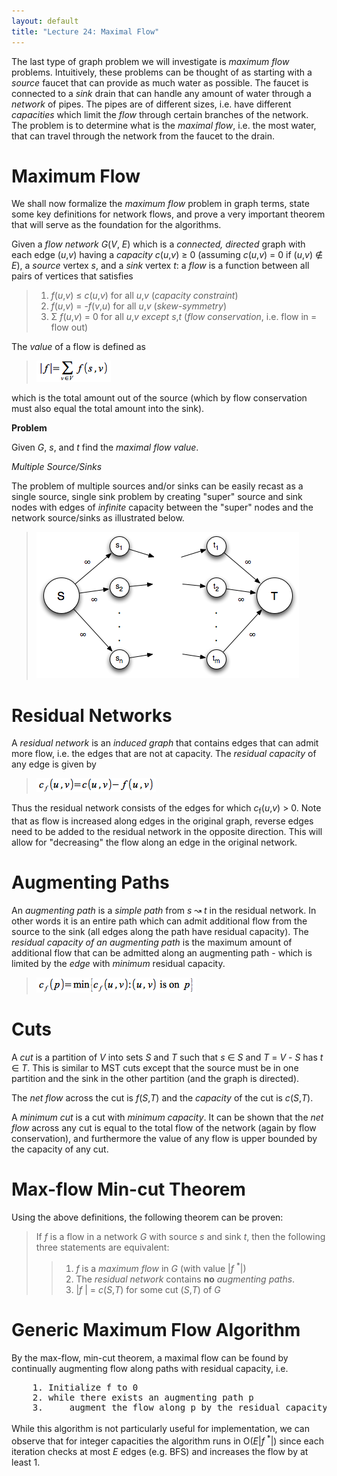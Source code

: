 ```yaml
---
layout: default
title: "Lecture 24: Maximal Flow"
---
```


The last type of graph problem we will investigate is *maximum flow* problems. Intuitively, these problems can be thought of as starting with a *source* faucet that can provide as much water as possible. The faucet is connected to a *sink* drain that can handle any amount of water through a *network* of pipes. The pipes are of different sizes, i.e. have different *capacities* which limit the *flow* through certain branches of the network. The problem is to determine what is the *maximal flow*, i.e. the most water, that can travel through the network from the faucet to the drain.

Maximum Flow
============

We shall now formalize the *maximum flow* problem in graph terms, state some key definitions for network flows, and prove a very important theorem that will serve as the foundation for the algorithms.

Given a *flow network* *G*(*V*, *E*) which is a *connected, directed* graph with each edge (*u*,*v*) having a *capacity* *c*(*u*,*v*) ≥ 0 (assuming *c*(*u*,*v*) = 0 if (*u*,*v*) ∉ *E*), a *source* vertex *s*, and a *sink* vertex *t*: a *flow* is a function between all pairs of vertices that satisfies

> 1.  *f*(*u*,*v*) ≤ *c*(*u*,*v*) for all *u*,*v* (*capacity constraint*)
> 2.  *f*(*u*,*v*) = -*f*(*v*,*u*) for all *u*,*v* (*skew-symmetry*)
> 3.  Σ *f*(*u*,*v*) = 0 for all *u*,*v* *except* *s*,*t* (*flow conservation*, i.e. flow in = flow out)

The *value* of a flow is defined as

> ![image](images/lecture24/MaxFlowVal.png)

which is the total amount out of the source (which by flow conservation must also equal the total amount into the sink).

**Problem**

Given *G*, *s*, and *t* find the *maximal flow value*.

*Multiple Source/Sinks*

The problem of multiple sources and/or sinks can be easily recast as a single source, single sink problem by creating "super" source and sink nodes with edges of *infinite* capacity between the "super" nodes and the network source/sinks as illustrated below.

> ![image](images/lecture24/SuperNode.png)

Residual Networks
=================

A *residual network* is an *induced graph* that contains edges that can admit more flow, i.e. the edges that are not at capacity. The *residual capacity* of any edge is given by

> ![image](images/lecture24/ResidualCapacity.png)

Thus the residual network consists of the edges for which *c*<sub>f</sub>(*u*,*v*) \> 0. Note that as flow is increased along edges in the original graph, reverse edges need to be added to the residual network in the opposite direction. This will allow for "decreasing" the flow along an edge in the original network.

Augmenting Paths
================

An *augmenting path* is a *simple path* from *s* ↝ *t* in the residual network. In other words it is an entire path which can admit additional flow from the source to the sink (all edges along the path have residual capacity). The *residual capacity of an augmenting path* is the maximum amount of additional flow that can be admitted along an augmenting path - which is limited by the *edge* with *minimum* residual capacity.

> ![image](images/lecture24/AugPath.png)

Cuts
====

A *cut* is a partition of *V* into sets *S* and *T* such that *s* ∈ *S* and *T* = *V* - *S* has *t* ∈ *T*. This is similar to MST cuts except that the source must be in one partition and the sink in the other partition (and the graph is directed).

The *net flow* across the cut is *f*(*S*,*T*) and the *capacity* of the cut is *c*(*S*,*T*).

A *minimum cut* is a cut with *minimum capacity*. It can be shown that the *net flow* across any cut is equal to the total flow of the network (again by flow conservation), and furthermore the value of any flow is upper bounded by the capacity of any cut.

Max-flow Min-cut Theorem
========================

Using the above definitions, the following theorem can be proven:

> If *f* is a flow in a network *G* with source *s* and sink *t*, then the following three statements are equivalent:
>
> > 1.  *f* is a *maximum flow* in *G* (with value \|*f* <sup>\*</sup>\|)
> > 2.  The *residual network* contains **no** *augmenting paths*.
> > 3.  \|*f* \| = *c*(*S*,*T*) for some cut (*S*,*T*) of *G*

Generic Maximum Flow Algorithm
==============================

By the max-flow, min-cut theorem, a maximal flow can be found by continually augmenting flow along paths with residual capacity, i.e.

<pre>
	1. Initialize f to 0
	2. while there exists an augmenting path p
	3.     augment the flow along p by the residual capacity c<sub>f</sub>(p)
</pre>	

While this algorithm is not particularly useful for implementation, we can observe that for integer capacities the algorithm runs in O(*E*\|*f* <sup>\*</sup>\|) since each iteration checks at most *E* edges (e.g. BFS) and increases the flow by at least 1.

